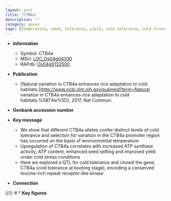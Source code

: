 ```yaml
---
layout: post
title: "CTB4a"
description: ""
category: genes
tags: [temperature, seed, tolerance, yield, cold tolerance, cold stress, stress, Kinase]
---
```


* **Information**  
    + Symbol: CTB4a  
    + MSU: [LOC_Os04g04330](http://rice.plantbiology.msu.edu/cgi-bin/ORF_infopage.cgi?orf=LOC_Os04g04330)  
    + RAPdb: [Os04g0132500](http://rapdb.dna.affrc.go.jp/viewer/gbrowse_details/irgsp1?name=Os04g0132500)  

* **Publication**  
    + [Natural variation in CTB4a enhances rice adaptation to cold habitats.](http://www.ncbi.nlm.nih.gov/pubmed?term=Natural variation in CTB4a enhances rice adaptation to cold habitats.%5BTitle%5D), 2017, Nat Commun.

* **Genbank accession number**  

* **Key message**  
    + We show that different CTB4a alleles confer distinct levels of cold tolerance and selection for variation in the CTB4a promoter region has occurred on the basis of environmental temperature
    + Upregulation of CTB4a correlates with increased ATP synthase activity, ATP content, enhanced seed setting and improved yield under cold stress conditions
    + Here we explored a QTL for cold tolerance and cloned the gene, CTB4a (cold tolerance at booting stage), encoding a conserved leucine-rich repeat receptor-like kinase

* **Connection**  

[//]: # * **Key figures**  


